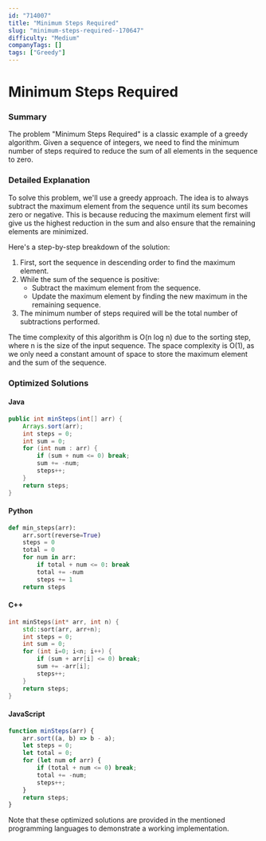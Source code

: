 ```yaml
---
id: "714007"
title: "Minimum Steps Required"
slug: "minimum-steps-required--170647"
difficulty: "Medium"
companyTags: []
tags: ["Greedy"]
---
```


**Minimum Steps Required**
======================

### Summary
The problem "Minimum Steps Required" is a classic example of a greedy algorithm. Given a sequence of integers, we need to find the minimum number of steps required to reduce the sum of all elements in the sequence to zero.

### Detailed Explanation
To solve this problem, we'll use a greedy approach. The idea is to always subtract the maximum element from the sequence until its sum becomes zero or negative. This is because reducing the maximum element first will give us the highest reduction in the sum and also ensure that the remaining elements are minimized.

Here's a step-by-step breakdown of the solution:

1. First, sort the sequence in descending order to find the maximum element.
2. While the sum of the sequence is positive:
   - Subtract the maximum element from the sequence.
   - Update the maximum element by finding the new maximum in the remaining sequence.
3. The minimum number of steps required will be the total number of subtractions performed.

The time complexity of this algorithm is O(n log n) due to the sorting step, where n is the size of the input sequence. The space complexity is O(1), as we only need a constant amount of space to store the maximum element and the sum of the sequence.

### Optimized Solutions

#### Java
```java
public int minSteps(int[] arr) {
    Arrays.sort(arr);
    int steps = 0;
    int sum = 0;
    for (int num : arr) {
        if (sum + num <= 0) break;
        sum += -num;
        steps++;
    }
    return steps;
}
```

#### Python
```python
def min_steps(arr):
    arr.sort(reverse=True)
    steps = 0
    total = 0
    for num in arr:
        if total + num <= 0: break
        total += -num
        steps += 1
    return steps
```

#### C++
```cpp
int minSteps(int* arr, int n) {
    std::sort(arr, arr+n);
    int steps = 0;
    int sum = 0;
    for (int i=0; i<n; i++) {
        if (sum + arr[i] <= 0) break;
        sum += -arr[i];
        steps++;
    }
    return steps;
}
```

#### JavaScript
```javascript
function minSteps(arr) {
    arr.sort((a, b) => b - a);
    let steps = 0;
    let total = 0;
    for (let num of arr) {
        if (total + num <= 0) break;
        total += -num;
        steps++;
    }
    return steps;
}
```
Note that these optimized solutions are provided in the mentioned programming languages to demonstrate a working implementation.